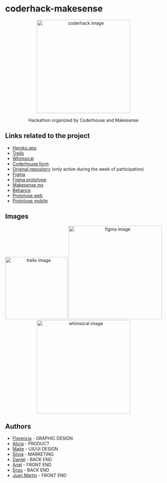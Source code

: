 # coderhack-makesense

<p align="center">
    <img src="https://i.imgur.com/8VrkzBT.png" alt="coderhack image" height="300">
</p>
<p align="center">Hackathon organized by Coderhouse and Makesense</p>

## Links related to the project

- [Heroku app](https://coderhack-equipo8.herokuapp.com/)
- [Trello](https://trello.com/b/KPMWGGfl/coderhack)
- [Whimsical](https://whimsical.com/coderhack-08-3GvtfiKtGvfJ1WchosMMg3)
- [Coderhouse form](https://coderhouse.typeform.com/to/TJaIc3CF)
- [Original repository](https://github.com/Rocio-B-Coder/Equipo8/) (only active during the week of participation)
- [Figma](https://www.figma.com/file/4Jxxf2RpIV9OBMOiTIgXEe/Coderhack-Makesense)
- [Figma prototype](https://www.figma.com/proto/4Jxxf2RpIV9OBMOiTIgXEe/Coderhack-Makesense?node-id=104%3A2041&scaling=scale-down&page-id=0%3A1&starting-point-node-id=104%3A2041)
- [Makesense mx](https://www.linkedin.com/company/makesense-mx/)
- [Behance](https://www.behance.net/gallery/131676653/Makesense)
- [Prototype web](https://www.youtube.com/watch?v=oANv98DAMdY)
- [Prototype mobile](https://www.youtube.com/watch?v=UY5GoGxrP_w)

## Images

<p align="center">
    <img src="https://github.com/enzoarguello512/coderhack-makesense/blob/main/images/trello-coderhack.png" alt="trello image" height="200">
    <img src="https://github.com/enzoarguello512/coderhack-makesense/blob/main/images/figma-Coderhack-Makesense.png" alt="figma image" height="300">
    <img src="https://github.com/enzoarguello512/coderhack-makesense/blob/main/images/whimsical-coderhack.png" alt="whimsical image" height="300">
</p>

## Authors

- [Florencia](https://www.linkedin.com/in/maria-florencia-arcidiacono-415049150/) - GRAPHIC DESIGN
- [Alicia](https://www.linkedin.com/in/aliciavillarrealcastro/) - PRODUCT
- [Maite](https://www.linkedin.com/in/maite-marconi/) - UX/UI DESIGN
- [Silvia](https://www.linkedin.com/in/silvia-bergoglio-0b940082/) - MARKETING
- [Daniel](https://github.com/DmStudioMp) - BACK END
- [Ariel](https://github.com/Ariel2911) - FRONT END
- [Enzo](https://github.com/enzoarguello512) - BACK END
- [Juan Martin](https://github.com/jmr85) - FRONT END

